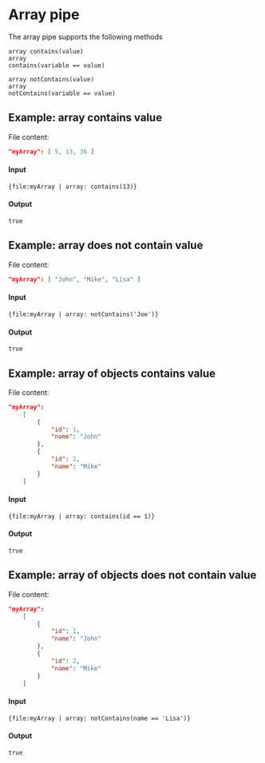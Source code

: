 
# Array pipe

The array pipe supports the following methods

<code>array contains(value)</code> <br />
<code>array contains(variable == value)</code>

<code>array notContains(value)</code> <br />
<code>array notContains(variable == value)</code>

## Example: array contains value

File content:
```json
"myArray": [ 5, 13, 36 ]
```

#### Input
```
{file:myArray | array: contains(13)}
```

#### Output
```
true
```

## Example: array does not contain value

File content:
```json
"myArray": [ "John", "Mike", "Lisa" ]
```

#### Input
```
{file:myArray | array: notContains('Joe')}
```

#### Output
```
true
```

## Example: array of objects contains value

File content:
```json
"myArray": 
    [
        {
            "id": 1,
            "name": "John"
        },
        {
            "id": 2,
            "name": "Mike"
        }
    ]
```

#### Input
```
{file:myArray | array: contains(id == 1)}
```

#### Output
```
true
```

## Example: array of objects does not contain value

File content:
```json
"myArray": 
    [
        {
            "id": 1,
            "name": "John"
        },
        {
            "id": 2,
            "name": "Mike"
        }
    ]
```

#### Input
```
{file:myArray | array: notContains(name == 'Lisa')}
```

#### Output
```
true
```